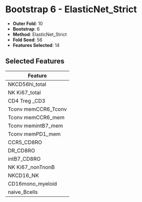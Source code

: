 # Bootstrap 6 - ElasticNet_Strict

- **Outer Fold**: 10
- **Bootstrap**: 6
- **Method**: ElasticNet_Strict
- **Fold Seed**: 56
- **Features Selected**: 14

## Selected Features

| Feature |
|---------|
| NKCD56hi_total |
| NK Ki67_total |
| CD4 Treg _CD3 |
| Tconv memCCR6_Tconv |
| Tconv memCCR6_mem |
| Tconv memintB7_mem |
| Tconv memPD1_mem |
| CCR5_CD8RO |
| DR_CD8RO |
| intB7_CD8RO |
| NK Ki67_nonTnonB |
| NKCD16_NK |
| CD16mono_myeloid |
| naive_Bcells |
